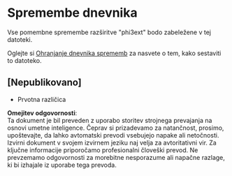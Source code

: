 # Spremembe dnevnika

Vse pomembne spremembe razširitve "phi3ext" bodo zabeležene v tej datoteki.

Oglejte si [Ohranjanje dnevnika sprememb](http://keepachangelog.com/) za nasvete o tem, kako sestaviti to datoteko.

## [Nepublikovano]

- Prvotna različica

**Omejitev odgovornosti**:  
Ta dokument je bil preveden z uporabo storitev strojnega prevajanja na osnovi umetne inteligence. Čeprav si prizadevamo za natančnost, prosimo, upoštevajte, da lahko avtomatski prevodi vsebujejo napake ali netočnosti. Izvirni dokument v svojem izvirnem jeziku naj velja za avtoritativni vir. Za ključne informacije priporočamo profesionalni človeški prevod. Ne prevzemamo odgovornosti za morebitne nesporazume ali napačne razlage, ki bi izhajale iz uporabe tega prevoda.